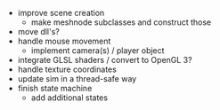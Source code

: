 * improve scene creation
	* make meshnode subclasses and construct those
* move dll's?
* handle mouse movement
	* implement camera(s) / player object
* integrate GLSL shaders / convert to OpenGL 3?
* handle texture coordinates
* update sim in a thread-safe way
* finish state machine
	* add additional states